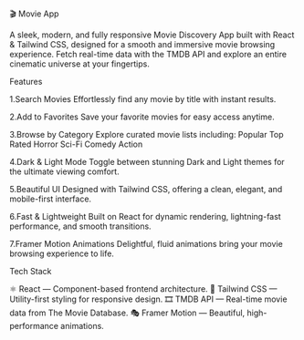 🎬 Movie App

A sleek, modern, and fully responsive Movie Discovery App built with React & Tailwind CSS, designed for a smooth and immersive movie browsing experience. Fetch real-time data with the TMDB API and explore an entire cinematic universe at your fingertips.


 Features
 
1.Search Movies
 Effortlessly find any movie by title with instant results.

2.Add to Favorites
 Save your favorite movies for easy access anytime.

3.Browse by Category
 Explore curated movie lists including:
  Popular
  Top Rated
  Horror
  Sci-Fi
  Comedy
  Action

4.Dark & Light Mode
Toggle between stunning Dark and Light themes for the ultimate viewing comfort.

5.Beautiful UI
Designed with Tailwind CSS, offering a clean, elegant, and mobile-first interface.

6.Fast & Lightweight
Built on React for dynamic rendering, lightning-fast performance, and smooth transitions.

7.Framer Motion Animations
Delightful, fluid animations bring your movie browsing experience to life.



 Tech Stack

⚛️ React — Component-based frontend architecture.
🎨 Tailwind CSS — Utility-first styling for responsive design.
🎞️ TMDB API — Real-time movie data from The Movie Database.
🎭 Framer Motion — Beautiful, high-performance animations.